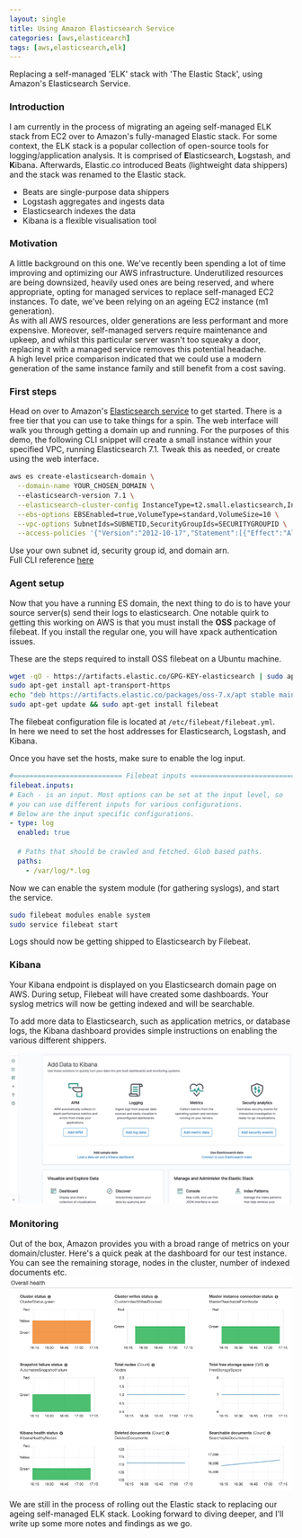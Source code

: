 ```yaml
---
layout: single
title: Using Amazon Elasticsearch Service
categories: [aws,elasticearch]
tags: [aws,elasticsearch,elk]
---
```


Replacing a self-managed 'ELK' stack with 'The Elastic Stack', using Amazon's Elasticsearch Service.

### Introduction
I am currently in the process of migrating an ageing self-managed ELK stack from
EC2 over to Amazon's fully-managed Elastic stack. For some context, the
ELK stack is a popular collection of open-source tools for logging/application
analysis. It is comprised of <b>E</b>lasticsearch, <b>L</b>ogstash, and
<b>K</b>ibana. Afterwards, Elastic.co introduced Beats (lightweight data shippers) and
the stack was renamed to the Elastic stack.

* Beats are single-purpose data shippers
* Logstash aggregates and ingests data
* Elasticsearch indexes the data
* Kibana is a flexible visualisation tool

### Motivation
A little background on this one. We've recently been spending a lot of time
improving and optimizing our AWS infrastructure. Underutilized resources are being downsized,
heavily used ones are being reserved, and where appropriate, opting for managed
services to replace self-managed EC2 instances.
To date, we've been relying on an ageing EC2 instance (m1 generation).  
As with all AWS resources, older generations are less performant and more expensive.
Moreover, self-managed servers require maintenance and upkeep, and whilst this
particular server wasn't too squeaky a door, replacing it with a managed service
removes this potential headache.  
A high level price comparison indicated that we could use a modern generation of
the same instance family and still benefit from a cost saving.

### First steps
Head on over to Amazon's [Elasticsearch
service](https://aws.amazon.com/elasticsearch-service/) to get started. There is
a free tier that you can use to take things for a spin.
The web interface will walk you through getting a domain up and running.
For the purposes of this demo, the following CLI snippet will create a small
instance within your specified VPC, running Elasticsearch 7.1. Tweak this as
needed, or create using the web interface.

```bash
aws es create-elasticsearch-domain \
  --domain-name YOUR_CHOSEN_DOMAIN \ 
  --elasticsearch-version 7.1 \
  --elasticsearch-cluster-config InstanceType=t2.small.elasticsearch,InstanceCount=1 \
  --ebs-options EBSEnabled=true,VolumeType=standard,VolumeSize=10 \
  --vpc-options SubnetIds=SUBNETID,SecurityGroupIds=SECURITYGROUPID \
  --access-policies '{"Version":"2012-10-17","Statement":[{"Effect":"Allow","Principal":{"AWS":"*"},"Action":"es:*","Resource":"YOUR_ARN"}]}'
```

Use your own subnet id, security group id, and domain arn.  
Full CLI reference
[here](https://docs.aws.amazon.com/cli/latest/reference/es/create-elasticsearch-domain.html)

### Agent setup
Now that you have a running ES domain, the next thing to do is to have your source server(s) send their
logs to elasticsearch. One notable quirk to getting this working on AWS is that you must install the <b>OSS</b> package of filebeat.
If you install the regular one, you will have xpack authentication issues.

These are the steps required to install OSS filebeat on a Ubuntu machine.

```bash
wget -qO - https://artifacts.elastic.co/GPG-KEY-elasticsearch | sudo apt-key add -
sudo apt-get install apt-transport-https
echo "deb https://artifacts.elastic.co/packages/oss-7.x/apt stable main" | sudo tee -a /etc/apt/sources.list.d/elastic-7.x.list
sudo apt-get update && sudo apt-get install filebeat
```

The filebeat configuration file is located at `/etc/filebeat/filebeat.yml`.  
In here we need to set the host addresses for Elasticsearch, Logstash, and Kibana.

Once you have set the hosts, make sure to enable the log input. 
```yaml
#=========================== Filebeat inputs =============================
filebeat.inputs:
# Each - is an input. Most options can be set at the input level, so
# you can use different inputs for various configurations.
# Below are the input specific configurations.
- type: log
  enabled: true

  # Paths that should be crawled and fetched. Glob based paths.
  paths:
    - /var/log/*.log
```

Now we can enable the system module (for gathering syslogs), and start the
service.

```bash
sudo filebeat modules enable system
sudo service filebeat start
```

Logs should now be getting shipped to Elasticsearch by Filebeat.

### Kibana

Your Kibana endpoint is displayed on you Elasticsearch domain page on AWS.
During setup, Filebeat will have created some dashboards. Your syslog metrics
will now be getting indexed and will be searchable. 

To add more data to Elasticsearch, such as application metrics, or database
logs, the Kibana dashboard provides simple instructions on enabling the various
different shippers.

![kibana dashboard](/assets/images/elasticstack/kibana.png)

### Monitoring
Out of the box, Amazon provides you with a broad range of metrics on your
domain/cluster. Here's a quick peak at the dashboard for our test instance. 
You can see the remaining storage, nodes in the cluster, number of indexed
documents etc.
![elasticsearch monitoring](/assets/images/elasticstack/esdashboard.png)

We are still in the process of rolling out the Elastic stack to replacing our
ageing self-managed ELK stack. Looking forward to diving deeper, and I'll write
up some more notes and findings as we go.
